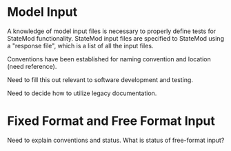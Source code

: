 # Model Input

A knowledge of model input files is necessary to properly define tests for StateMod functionality.
StateMod input files are specified to StateMod using a "response file", which is a list of all the input files.

Conventions have been established for naming convention and location (need reference).

Need to fill this out relevant to software development and testing.

Need to decide how to utilize legacy documentation.

# Fixed Format and Free Format Input

Need to explain conventions and status.  What is status of free-format input?
